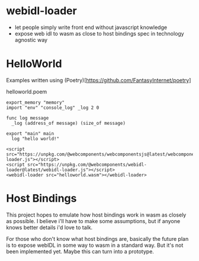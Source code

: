 # webidl-loader
* let people simply write front end without javascript knowledge
* expose web idl to wasm as close to host bindings spec in technology agnostic way

# HelloWorld
Examples written using (Poetry)[https://github.com/FantasyInternet/poetry]

helloworld.poem
```
export_memory "memory"
import "env" "console_log" _log 2 0

func log message
  _log (address_of message) (size_of message)

export "main" main
  log "hello world!"
```

```
<script src="https://unpkg.com/@webcomponents/webcomponentsjs@latest/webcomponents-loader.js"></script>
<script src="https://unpkg.com/@webcomponents/webidl-loader@latest/webidl-loader.js"></script>
<webidl-loader src="helloworld.wasm"></webidl-loader>
```

# Host Bindings

This project hopes to emulate how host bindings work in wasm as closely as possible. I believe i'll have to make some assumptions, but if anyone knows better details i'd love to talk.

For those who don't know what host bindings are, basically the future plan is to expose webIDL in some way to wasm in a standard way. But it's not been implemented yet. Maybe this can turn into a prototype.
